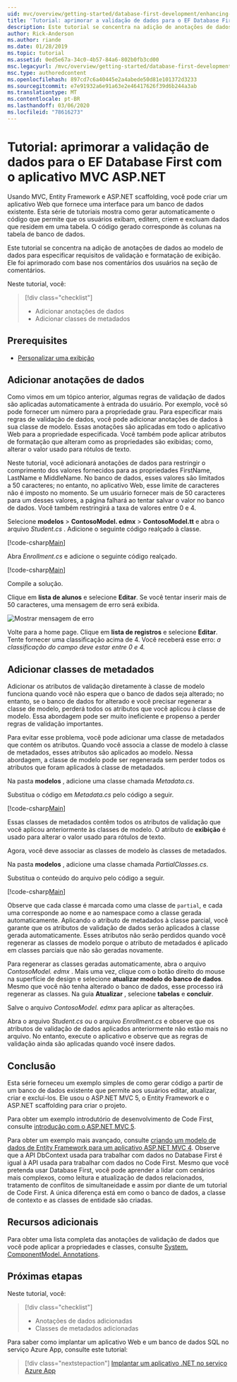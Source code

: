 ```yaml
---
uid: mvc/overview/getting-started/database-first-development/enhancing-data-validation
title: 'Tutorial: aprimorar a validação de dados para o EF Database First com o aplicativo MVC ASP.NET'
description: Este tutorial se concentra na adição de anotações de dados ao modelo de dados para especificar requisitos de validação e formatação de exibição.
author: Rick-Anderson
ms.author: riande
ms.date: 01/28/2019
ms.topic: tutorial
ms.assetid: 0ed5e67a-34c0-4b57-84a6-802b0fb3cd00
msc.legacyurl: /mvc/overview/getting-started/database-first-development/enhancing-data-validation
msc.type: authoredcontent
ms.openlocfilehash: 897cd7c6a40445e2a4abede50d81e101372d3233
ms.sourcegitcommit: e7e91932a6e91a63e2e46417626f39d6b244a3ab
ms.translationtype: MT
ms.contentlocale: pt-BR
ms.lasthandoff: 03/06/2020
ms.locfileid: "78616273"
---
```

# <a name="tutorial-enhance-data-validation-for-ef-database-first-with-aspnet-mvc-app"></a>Tutorial: aprimorar a validação de dados para o EF Database First com o aplicativo MVC ASP.NET

Usando MVC, Entity Framework e ASP.NET scaffolding, você pode criar um aplicativo Web que fornece uma interface para um banco de dados existente. Esta série de tutoriais mostra como gerar automaticamente o código que permite que os usuários exibam, editem, criem e excluam dados que residem em uma tabela. O código gerado corresponde às colunas na tabela de banco de dados.

Este tutorial se concentra na adição de anotações de dados ao modelo de dados para especificar requisitos de validação e formatação de exibição. Ele foi aprimorado com base nos comentários dos usuários na seção de comentários.

Neste tutorial, você:

> [!div class="checklist"]
> * Adicionar anotações de dados
> * Adicionar classes de metadados

## <a name="prerequisites"></a>Prerequisites

* [Personalizar uma exibição](customizing-a-view.md)

## <a name="add-data-annotations"></a>Adicionar anotações de dados

Como vimos em um tópico anterior, algumas regras de validação de dados são aplicadas automaticamente à entrada do usuário. Por exemplo, você só pode fornecer um número para a propriedade grau. Para especificar mais regras de validação de dados, você pode adicionar anotações de dados à sua classe de modelo. Essas anotações são aplicadas em todo o aplicativo Web para a propriedade especificada. Você também pode aplicar atributos de formatação que alteram como as propriedades são exibidas; como, alterar o valor usado para rótulos de texto.

Neste tutorial, você adicionará anotações de dados para restringir o comprimento dos valores fornecidos para as propriedades FirstName, LastName e MiddleName. No banco de dados, esses valores são limitados a 50 caracteres; no entanto, no aplicativo Web, esse limite de caracteres não é imposto no momento. Se um usuário fornecer mais de 50 caracteres para um desses valores, a página falhará ao tentar salvar o valor no banco de dados. Você também restringirá a taxa de valores entre 0 e 4.

Selecione **modelos** > **ContosoModel. edmx** > **ContosoModel.tt** e abra o arquivo *Student.cs* . Adicione o seguinte código realçado à classe.

[!code-csharp[Main](enhancing-data-validation/samples/sample1.cs?highlight=5,15,17,20)]

Abra *Enrollment.cs* e adicione o seguinte código realçado.

[!code-csharp[Main](enhancing-data-validation/samples/sample2.cs?highlight=5,10)]

Compile a solução.

Clique em **lista de alunos** e selecione **Editar**. Se você tentar inserir mais de 50 caracteres, uma mensagem de erro será exibida.

![Mostrar mensagem de erro](enhancing-data-validation/_static/image1.png)

Volte para a home page. Clique em **lista de registros** e selecione **Editar**. Tente fornecer uma classificação acima de 4. Você receberá esse erro: *a classificação do campo deve estar entre 0 e 4.*

## <a name="add-metadata-classes"></a>Adicionar classes de metadados

Adicionar os atributos de validação diretamente à classe de modelo funciona quando você não espera que o banco de dados seja alterado; no entanto, se o banco de dados for alterado e você precisar regenerar a classe de modelo, perderá todos os atributos que você aplicou à classe de modelo. Essa abordagem pode ser muito ineficiente e propenso a perder regras de validação importantes.

Para evitar esse problema, você pode adicionar uma classe de metadados que contém os atributos. Quando você associa a classe de modelo à classe de metadados, esses atributos são aplicados ao modelo. Nessa abordagem, a classe de modelo pode ser regenerada sem perder todos os atributos que foram aplicados à classe de metadados.

Na pasta **modelos** , adicione uma classe chamada *Metadata.cs*.

Substitua o código em *Metadata.cs* pelo código a seguir.

[!code-csharp[Main](enhancing-data-validation/samples/sample3.cs)]

Essas classes de metadados contêm todos os atributos de validação que você aplicou anteriormente às classes de modelo. O atributo de **exibição** é usado para alterar o valor usado para rótulos de texto.

Agora, você deve associar as classes de modelo às classes de metadados.

Na pasta **modelos** , adicione uma classe chamada *PartialClasses.cs*.

Substitua o conteúdo do arquivo pelo código a seguir.

[!code-csharp[Main](enhancing-data-validation/samples/sample4.cs)]

Observe que cada classe é marcada como uma classe de `partial`, e cada uma corresponde ao nome e ao namespace como a classe gerada automaticamente. Aplicando o atributo de metadados à classe parcial, você garante que os atributos de validação de dados serão aplicados à classe gerada automaticamente. Esses atributos não serão perdidos quando você regenerar as classes de modelo porque o atributo de metadados é aplicado em classes parciais que não são geradas novamente.

Para regenerar as classes geradas automaticamente, abra o arquivo *ContosoModel. edmx* . Mais uma vez, clique com o botão direito do mouse na superfície de design e selecione **atualizar modelo do banco de dados**. Mesmo que você não tenha alterado o banco de dados, esse processo irá regenerar as classes. Na guia **Atualizar** , selecione **tabelas** e **concluir**.

Salve o arquivo *ContosoModel. edmx* para aplicar as alterações.

Abra o arquivo *Student.cs* ou o arquivo *Enrollment.cs* e observe que os atributos de validação de dados aplicados anteriormente não estão mais no arquivo. No entanto, execute o aplicativo e observe que as regras de validação ainda são aplicadas quando você insere dados.

## <a name="conclusion"></a>Conclusão

Esta série forneceu um exemplo simples de como gerar código a partir de um banco de dados existente que permite aos usuários editar, atualizar, criar e excluí-los. Ele usou o ASP.NET MVC 5, o Entity Framework e o ASP.NET scaffolding para criar o projeto. 

Para obter um exemplo introdutório de desenvolvimento de Code First, consulte [introdução com o ASP.NET MVC 5](../introduction/getting-started.md). 

Para obter um exemplo mais avançado, consulte [criando um modelo de dados de Entity Framework para um aplicativo ASP.NET MVC 4](../getting-started-with-ef-using-mvc/creating-an-entity-framework-data-model-for-an-asp-net-mvc-application.md). Observe que a API DbContext usada para trabalhar com dados no Database First é igual à API usada para trabalhar com dados no Code First. Mesmo que você pretenda usar Database First, você pode aprender a lidar com cenários mais complexos, como leitura e atualização de dados relacionados, tratamento de conflitos de simultaneidade e assim por diante de um tutorial de Code First. A única diferença está em como o banco de dados, a classe de contexto e as classes de entidade são criadas.

## <a name="additional-resources"></a>Recursos adicionais

Para obter uma lista completa das anotações de validação de dados que você pode aplicar a propriedades e classes, consulte [System. ComponentModel. Annotations](https://msdn.microsoft.com/library/system.componentmodel.dataannotations.aspx).

## <a name="next-steps"></a>Próximas etapas

Neste tutorial, você:

> [!div class="checklist"]
> * Anotações de dados adicionadas
> * Classes de metadados adicionadas

Para saber como implantar um aplicativo Web e um banco de dados SQL no serviço Azure App, consulte este tutorial:
> [!div class="nextstepaction"]
> [Implantar um aplicativo .NET no serviço Azure App](/azure/app-service/app-service-web-tutorial-dotnet-sqldatabase/)
